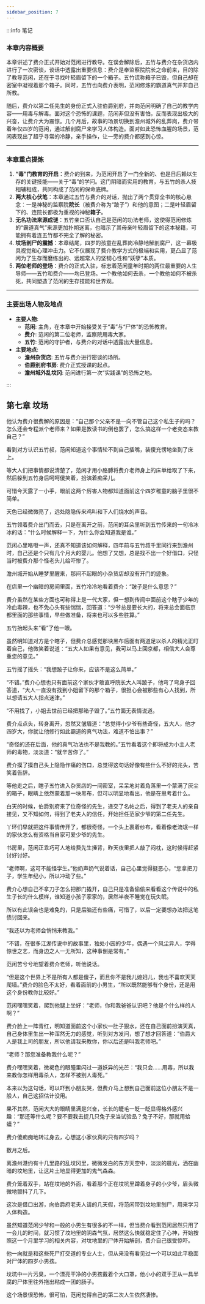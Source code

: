 ```yaml
---
sidebar_position: 7
---
```


:::info 笔记

### 本章内容概要

本章讲述了费介正式开始对范闲进行教导。在误会解除后，五竹与费介在杂货店内进行了一次密谈，谈话中透露出重要信息：费介是奉监察院院长之命前来，目的除了教导范闲，还在于寻找叶轻眉留下的一个箱子。五竹谎称箱子已毁，但自己却在密室中凝视着那个箱子。同时，五竹也向费介表明，范闲修炼的霸道真气并非自己所教。

随后，费介以第二任先生的身份正式入驻伯爵别府，并向范闲明确了自己的教学内容——用毒与解毒。面对这个恐怖的课题，范闲非但没有害怕，反而表现出极大的兴奋，让费介大为震惊。几个月后，故事的场景切换到澹州城外的乱葬岗，费介带着年仅四岁的范闲，通过解剖腐尸来学习人体构造。面对如此恐怖血腥的场景，范闲表现出了超乎寻常的冷静，亲手操作，让一旁的费介都感到心惊。

---

### 本章重点提炼

1.  **“毒”门教育的开启**：费介的到来，为范闲开启了一门全新的、也是日后赖以生存的关键技能——关于“毒”的学问。这门阴暗而实用的教育，与五竹的杀人技相辅相成，共同构成了范闲的保命底牌。
2.  **两大核心伏笔**：本章通过五竹与费介的对话，抛出了两个贯穿全书的核心悬念：一是神秘的监察院**院长**（被费介称为“跛子”）和他的意图；二是叶轻眉留下的、连院长都极为重视的神秘**箱子**。
3.  **无名功法来源成谜**：五竹亲口否认自己是范闲的功法老师，这使得范闲修炼的“霸道真气”来源更加扑朔迷离，也暗示了其母亲叶轻眉留下的这本秘籍，可能拥有着连五竹都不完全了解的秘密。
4.  **坟场剖尸的震撼**：本章结尾，四岁的孩童在乱葬岗冷静地解剖腐尸，这一幕极具视觉和心理冲击力。它不仅展现了费介教学方式的极端和实用，更凸显了范闲为了生存而磨练出的、远超常人的坚韧心性和“妖孽”本质。
5.  **两位老师的登场**：费介的正式入驻，标志着范闲童年时期的两位最重要的人生导师——五竹和费介——均已登场。一个教他如何去杀，一个教他如何不被杀死，共同塑造了范闲的生存技能和世界观。

---

### 主要出场人物及地点

* **主要人物**:
    * **范闲**: 主角，在本章中开始接受关于“毒”与“尸体”的恐怖教育。
    * **费介**: 范闲的第二位老师，监察院用毒大家。
    * **五竹**: 范闲的守护者，与费介的对话中透露出大量信息。
* **主要地点**:
    * **澹州杂货店**: 五竹与费介进行密谈的场所。
    * **伯爵别府书房**: 费介正式授课的起点。
    * **澹州城外乱坟冈**: 范闲进行第一次“实践课”的恐怖之地。

:::

## 第七章 **坟场**

他认为费介很费解的原因是：“自己那个父亲不是一向不管自己这个私生子的吗？怎么还会专程派个老师来？如果是教读书的倒也罢了，怎么搞这样一个老变态来教自己？”

看到对方认识五竹叔，范闲知道这个事情轮不到自己插嘴，装傻充愣地坐到了床上。

等大人们把事情都说清楚了，范闲才用小胳膊将费介老师身上的床单给取了下来，然后躲到五竹身后呵呵傻笑着，扮演着痴呆儿。

可惜今天露了一小手，眼前这两个厉害人物都知道面前这个四岁稚童的脑子里很不简单。

天色已经微微亮了，远处隐隐传来鸡叫和下人们烧水的声音。

五竹领着费介出门而去，只是在离开之前，范闲的耳朵里听到五竹传来的一句冷冰冰的话：“什么时候解释一下，为什么你会知道我是谁。”

范闲心里咯噔一声，还真不知道该如何解释，四年前与五竹叔千里同行来到澹州时，自己还是个只有几个月大的婴儿。他想了又想，总是找不出一个好借口，只怪当时被费介那个怪老头儿给吓惨了。

澹州城开始从睡梦里醒来，那间不起眼的小杂货店却没有开门的迹象。

在店里一个幽暗的房间里面，五竹冷冷地看着费介：“跛子是什么意思？”

费介虽然在某些方面也可称得上是一代大家，但一想到传闻中面前这个瞎子少年的冷血毒辣，也不免心头有些惴惴，回答道：“少爷总是要长大的，将来总会面临京都里面的那些事情，早些做准备，将来也可以多些胜算。”

五竹抬起头来“看”了他一眼。

虽然明知道对方是个瞎子，但费介总感觉那块黑布后面有两道足以杀人的精光正盯着自己，他微笑着说道：“五大人如果有意见，我可以马上回京都，相信大人会尊重您的意见。”

五竹摇了摇头：“我想跛子让你来，应该不是这么简单。”

“不错。”费介心想也只有面前这个家伙才敢直呼院长大人叫跛子，他弯了弯身子回答道，“大人一直没有找到小姐留下的那个箱子，很担心会被那些有心人找到，所以想请五大人指点迷津。”

“不用找了，小姐去世前已经把那箱子毁了。”五竹面无表情说道。

费介点点头，转身离开，忽然又皱眉道：“总觉得小少爷有些奇怪，五大人，他才四岁大，你就让他修行如此霸道的真气功法，难道不怕出事？”

“奇怪的还在后面，他的真气功法也不是我教的。”五竹看着这个即将成为小主人老师的毒物，淡淡道：“就辛苦你了。”

费介摸了摸自己头上隐隐作痛的伤口，总觉得这句话好像有些什么不好的兆头，苦笑着告辞。

等他走之后，瞎子五竹进入杂货店的一间密室，呆呆地对着角落里一个蒙满了灰尘的箱子，眼睛上依然蒙着那一块黑布，但可以明显地看出，他是在思考着什么。

白天的时候，伯爵别府来了位奇怪的先生，递交了名帖之后，得到了老夫人的亲自接见，又不知如何，得到了老夫人的信任，开始担任范家少爷的第二任先生。

丫环们早就把这件事情传开了，都很奇怪，一个头上裹着纱布，看着像老流氓一样的家伙怎么有资格当自家可爱少爷的先生。

书房里，范闲正乖巧可人地给费先生捶背，昨天夜里把人敲了闷枕，这时候得赶紧讨好讨好。

“老师啊，这可不能怪学生。”他奶声奶气说着话，自己心里觉得挺恶心，“您拿把刀子，学生年纪小，所以冲动了些。”

费介心想自己不拿刀子怎么把那门撬开，自己只是准备偷偷来看看这个传说中的私生子长的什么模样，谁知道小孩子家家的，居然半夜不睡觉在玩失眠。

所以有此误会也是难免的，只是后脑还有些痛，可惜了，以后一定要想办法把这笔债讨回来。

“我还以为老师会悄悄来教我。”

“不错，在很多江湖传说中的故事里，独处小园的少年，偶遇一个风尘异人，学得惊世之艺，而身边之人一无所知，这种事倒是常有。”

范闲苦兮兮地望着费介老师，听他说话。

“但是这个世界上不是所有人都是傻子，而且你不是我儿媳妇儿，我也不喜欢天天爬墙。”费介的脸色不太好，看着面前的小男生，“所以既然能够有个身份，还是用这个身份教你比较好。”

范闲嘿嘿笑着，爬到他腿上坐好：“老师，你和我爸爸认识吧？他是个什么样的人啊？”

费介脸上一阵青红，明知道面前这个小家伙一肚子狠水，还在自己面前扮演天真，自己身体里生出一种浑然无力的感觉，听到对方发问，想了想才回答道：“伯爵大人是我上司的朋友，所以他请我来教你，你以后还是叫我老师吧。”

“老师？那您准备教我什么呢？”

费介嘿嘿笑着，微褐色的眼瞳里闪过一道妖异的光芒：“我只会……用毒，所以我来教你怎样用毒杀人，怎样不被别人毒死。”

本来以为这句话，可以吓到小朋友哭，但费介马上想到自己面前这位小朋友不是一般人，自己这招估计没用。

果不其然，范闲大大的眼睛里满是兴奋，长长的睫毛一眨一眨显得格外感兴趣：“那还等什么呢？要不要我去捉几只兔子来当试验品？兔子不好，那就用蛤蟆？”

费介傻痴痴地转过身去，心想这小家伙真的只有四岁吗？

数月之后。

离澹州港约有十几里路的乱坟冈里，微微发白的东方天空中，淡淡的晨光，洒在幽暗的坟地里，让这片土地显得更加的鬼气森森。

费介笼着双手，站在坟地的外面，看着那个正在坟坑里蹲着身子的小少爷，眉头微微地颤抖了几下。

这次是借口出游，向伯爵府老夫人请的几天假，将范闲带到坟地里刨尸，用来学习人体构造。

虽然知道范闲少爷和一般的小男生有很多的不一样，但当费介看到范闲居然只用了一会儿的时间，就习惯了坟地里的阴森气氛，居然这么快就稳定住了心神，开始按照这一个月里学习的相关内容，对坟地里的尸体开始解剖，费介自己很受惊吓。

他一向就是和这些死尸打交道的专业人士，但从来没有看见过一个可以如此平稳面对尸体的四岁小男孩。

坟坑中一片污臭，一个漂亮干净的小男孩戴着个大口罩，他小小的双手正从一具半腐的尸体里往外拖出粘成一团的肠子。

这个场景很恐怖，很可怕，范闲觉得自己的第二次人生依然凄惨。


